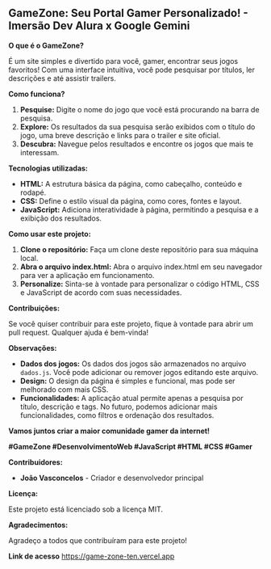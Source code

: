 ## GameZone: Seu Portal Gamer Personalizado! - Imersão Dev Alura x Google Gemini

**O que é o GameZone?**

É um site simples e divertido para você, gamer, encontrar seus jogos favoritos! Com uma interface intuitiva, você pode pesquisar por títulos, ler descrições e até assistir trailers. 

**Como funciona?**

1. **Pesquise:** Digite o nome do jogo que você está procurando na barra de pesquisa.
2. **Explore:** Os resultados da sua pesquisa serão exibidos com o título do jogo, uma breve descrição e links para o trailer e site oficial.
3. **Descubra:** Navegue pelos resultados e encontre os jogos que mais te interessam.

**Tecnologias utilizadas:**

* **HTML:** A estrutura básica da página, como cabeçalho, conteúdo e rodapé.
* **CSS:** Define o estilo visual da página, como cores, fontes e layout.
* **JavaScript:** Adiciona interatividade à página, permitindo a pesquisa e a exibição dos resultados.

**Como usar este projeto:**

1. **Clone o repositório:** Faça um clone deste repositório para sua máquina local.
2. **Abra o arquivo index.html:** Abra o arquivo index.html em seu navegador para ver a aplicação em funcionamento.
3. **Personalize:** Sinta-se à vontade para personalizar o código HTML, CSS e JavaScript de acordo com suas necessidades.

**Contribuições:**

Se você quiser contribuir para este projeto, fique à vontade para abrir um pull request. Qualquer ajuda é bem-vinda!

**Observações:**

* **Dados dos jogos:** Os dados dos jogos são armazenados no arquivo `dados.js`. Você pode adicionar ou remover jogos editando este arquivo.
* **Design:** O design da página é simples e funcional, mas pode ser melhorado com mais CSS.
* **Funcionalidades:** A aplicação atual permite apenas a pesquisa por título, descrição e tags. No futuro, podemos adicionar mais funcionalidades, como filtros e ordenação dos resultados.

**Vamos juntos criar a maior comunidade gamer da internet!** 

**#GameZone #DesenvolvimentoWeb #JavaScript #HTML #CSS #Gamer**

**Contribuidores:**

* **João Vasconcelos** - Criador e desenvolvedor principal

**Licença:**

Este projeto está licenciado sob a licença MIT.

**Agradecimentos:**

Agradeço a todos que contribuíram para este projeto!

**Link de acesso**
https://game-zone-ten.vercel.app

